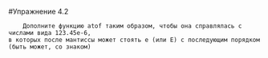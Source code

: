 #Упражнение 4.2
       
	    Дополните функцию atof таким образом, чтобы она справлялась с числами вида 123.45e-6, 
    в которых после мантиссы может стоять e (или E) с последующим порядком (быть может, со знаком)
